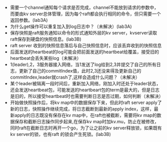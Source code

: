   - 需要一个channel通知每个请求是否完成，channel不能放到请求的参数中，而要由kv server总体管理，因为每个raft都会执行相同的命令，但只需要一个返回参数。(lab3A)
  - 为什么get操作可以重复加入到log日志中？（未解决）(lab3A)
  - 保存快照是raft服务通知以命令的形式通知外层的kv server，kvserver读取raft保存到硬盘的快照信息。(lab3B)
  - raft server 收到的快照信息落后与自己快照信息时，应该丢弃收到的快照信息
  - 后面发送的heartbeat的log可能会把前面发送的heartbeat给覆盖，接受旧的heartbeat会丢失某些log（未解决）
  - 1(leader),2，3服务器接入网络，当1发送了log给到2,3并提交了自己的所有日志，更新了自己的commitIndex值，此时2,3还没来得及更新自己的commitIndex,leader就crash了,这样会造成什么问题？（未解决）
  - 某个leader被隔离一段时间后，重新加入网络，刚加入时还处于leader状态，还会发送heartbeat包，可能发送的heartbeart包的term是最大的，但是日志是旧的，所以接受heartbeat时也需要判断日志是否过期，如何判断（未解决）
  - 开始做快照操作后，将kv map中的数据保存下来，但此时raft server apply了新的日志，快照操作继续完成，将日志截断到最新的apply index，这样，最新apply的日志既没有保存在kv map中，在raft也被截断，需要将kv map的数据保存和截断日志操作同步起来,在保存kv map时加kv.mu，防止在被修改，同时raft在截断日志时再开一个go，为了让之前的kv server释放锁，如果既有kv server的锁，也有raft 的锁会产生死锁。(lab3B)